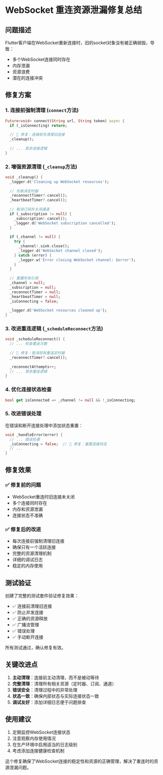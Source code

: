 # WebSocket 重连资源泄漏修复总结

## 问题描述

Flutter客户端在WebSocket重新连接时，旧的socket对象没有被正确销毁，导致：
- 多个WebSocket连接同时存在
- 内存泄漏
- 资源浪费
- 潜在的连接冲突

## 修复方案

### 1. 连接前强制清理 (`connect`方法)
```dart
Future<void> connect(String url, String token) async {
  if (_isConnecting) return;
  
  // 🔧 修复：连接前先清理旧连接
  _cleanup();
  
  // ... 其余连接逻辑
}
```

### 2. 增强资源清理 (`_cleanup`方法)
```dart
void _cleanup() {
  _logger.d('Cleaning up WebSocket resources');
  
  // 先取消定时器
  _reconnectTimer?.cancel();
  _heartbeatTimer?.cancel();
  
  // 取消订阅并关闭通道
  if (_subscription != null) {
    _subscription!.cancel();
    _logger.d('WebSocket subscription cancelled');
  }
  
  if (_channel != null) {
    try {
      _channel!.sink.close();
      _logger.d('WebSocket channel closed');
    } catch (error) {
      _logger.w('Error closing WebSocket channel: $error');
    }
  }
  
  // 重置所有引用
  _channel = null;
  _subscription = null;
  _reconnectTimer = null;
  _heartbeatTimer = null;
  _isConnecting = false;
  
  _logger.d('WebSocket resources cleaned up');
}
```

### 3. 改进重连逻辑 (`_scheduleReconnect`方法)
```dart
void _scheduleReconnect() {
  // ... 检查重连次数
  
  // 🔧 修复：取消现有重连定时器
  _reconnectTimer?.cancel();
  
  _reconnectAttempts++;
  // ... 其余重连逻辑
}
```

### 4. 优化连接状态检查
```dart
bool get isConnected => _channel != null && !_isConnecting;
```

### 5. 改进错误处理
在错误和断开连接处理中添加状态重置：
```dart
void _handleError(error) {
  // ... 错误处理
  _isConnecting = false;  // 🔧 修复：重置连接状态
  // ...
}
```

## 修复效果

### ✅ 修复前的问题
- WebSocket重连时旧连接未关闭
- 多个连接同时存在
- 内存和资源泄漏
- 连接状态不准确

### ✅ 修复后的改进
- 每次连接前强制清理旧连接
- 确保只有一个活跃连接
- 完整的资源清理机制
- 详细的调试日志
- 稳定的内存使用

## 测试验证

创建了完整的测试套件验证修复效果：
- ✅ 连接前清理旧连接
- ✅ 防止并发连接
- ✅ 正确的资源释放
- ✅ 广播流管理
- ✅ 错误处理
- ✅ 手动断开连接

所有测试通过，确认修复有效。

## 关键改进点

1. **主动清理**：连接前主动清理，而不是被动等待
2. **完整清理**：清理所有相关资源（定时器、订阅、通道）
3. **错误安全**：清理过程中的异常处理
4. **状态一致**：确保内部状态与实际连接状态一致
5. **调试友好**：添加详细日志便于问题排查

## 使用建议

1. 定期监控WebSocket连接状态
2. 注意观察内存使用情况
3. 在生产环境中启用适当的日志级别
4. 考虑添加连接健康检查机制

这个修复确保了WebSocket连接的稳定性和资源的正确管理，解决了重连时的资源泄漏问题。
